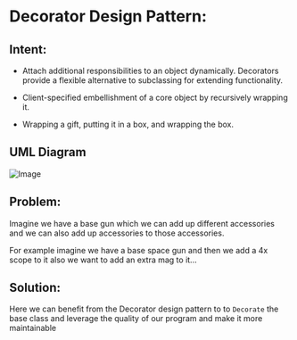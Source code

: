 # Decorator Design Pattern:
    
   ## Intent:
   - Attach additional responsibilities to an object dynamically. Decorators provide a flexible alternative to subclassing for extending functionality.
    
   - Client-specified embellishment of a core object by recursively wrapping it.    
    
   - Wrapping a gift, putting it in a box, and wrapping the box.

   ## UML Diagram
   ![Image][uml-diagram]
   
   ## Problem:
   Imagine we have a base gun which we can add up different accessories and we can also add up accessories to those accessories.
   
   For example imagine we have a base space gun and then we add a 4x scope to it also we want to add an extra mag to it... 
    
   ## Solution:
   Here we can benefit from the Decorator design pattern to to `Decorate` the base class and leverage the quality of our program and make it more maintainable
   
[uml-diagram]: https://github.com/navid9675/DesignPatternsPractice/blob/Decorator/src/Decorator/UML-Diagram.png
